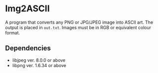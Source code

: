 # Img2ASCII
A program that converts any PNG or JPG/JPEG image into ASCII art. 
The output is placed in `out.txt`.
Images must be in RGB or equivalent colour format.

## Dependencies
- libjpeg ver. 8.0.0 or above
- libpng ver. 1.6.34 or above
